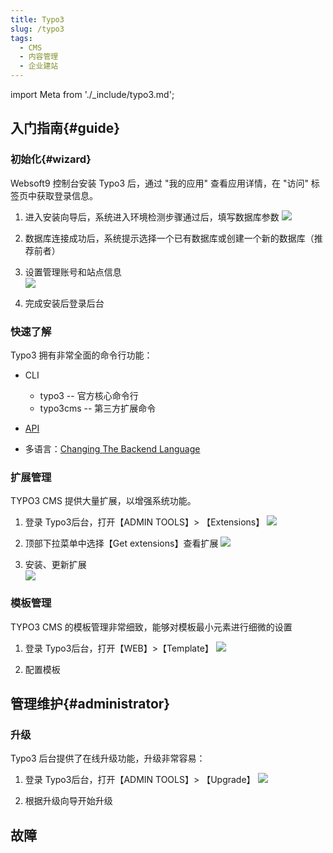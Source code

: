 ```yaml
---
title: Typo3
slug: /typo3
tags:
  - CMS
  - 内容管理
  - 企业建站
---
```


import Meta from './_include/typo3.md';

<Meta name="meta" />

## 入门指南{#guide}

### 初始化{#wizard}

Websoft9 控制台安装 Typo3 后，通过 "我的应用" 查看应用详情，在 "访问" 标签页中获取登录信息。  

1. 进入安装向导后，系统进入环境检测步骤通过后，填写数据库参数
   ![](http://libs.websoft9.com/Websoft9/DocsPicture/en/typo3/typo3-installdb-websoft9.png)

2. 数据库连接成功后，系统提示选择一个已有数据库或创建一个新的数据库（推荐前者）

3. 设置管理账号和站点信息  
   ![](http://libs.websoft9.com/Websoft9/DocsPicture/en/typo3/typo3-installsetadmin-websoft9.png)

4. 完成安装后登录后台

### 快速了解

Typo3 拥有非常全面的命令行功能：  

- CLI
  * typo3 -- 官方核心命令行
  * typo3cms -- 第三方扩展命令

- [API](https://api.typo3.org/)
- 多语言：[Changing The Backend Language](https://docs.typo3.org/m/typo3/tutorial-getting-started/main/en-us/Setup/BackendLanguages.html#backendlanguages)

### 扩展管理

TYPO3 CMS 提供大量扩展，以增强系统功能。

1. 登录 Typo3后台，打开【ADMIN TOOLS】> 【Extensions】
   ![](http://libs.websoft9.com/Websoft9/DocsPicture/en/typo3/typo3-BackendExtensionManager-websoft9.png)

2. 顶部下拉菜单中选择【Get extensions】查看扩展
   ![](http://libs.websoft9.com/Websoft9/DocsPicture/en/typo3/typo3-BackendExtensionManagerInstall-websoft9.png)

3. 安装、更新扩展  
   ![](http://libs.websoft9.com/Websoft9/DocsPicture/en/typo3/typo3-BackendExtensionManagerExtensionVersions-websoft9.png)

### 模板管理

TYPO3 CMS 的模板管理非常细致，能够对模板最小元素进行细微的设置

1. 登录 Typo3后台，打开【WEB】>【Template】
   ![](http://libs.websoft9.com/Websoft9/DocsPicture/en/typo3/typo3-template-websoft9.png)

2. 配置模板


## 管理维护{#administrator}

### 升级

Typo3 后台提供了在线升级功能，升级非常容易：

1. 登录 Typo3后台，打开【ADMIN TOOLS】> 【Upgrade】
   ![](http://libs.websoft9.com/Websoft9/DocsPicture/en/typo3/typo3-upgrade-websoft9.png)
   
2. 根据升级向导开始升级


## 故障
